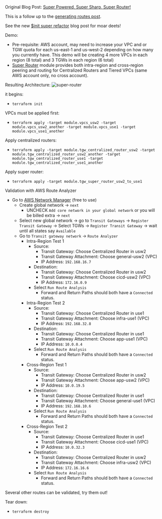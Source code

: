 Original Blog Post: [Super Powered, Super Sharp, Super Router!](https://jq1.io/posts/super_router/)

This is a follow up to the [generating routes post](https://jq1.io/posts/generating_routes/).

See the new [$init super refactor](https://jq1.io/posts/init_super_refactor/) blog post for moar deets!

Demo:
- Pre-requisite: AWS account, may need to increase your VPC and or TGW quota for
  each us-east-1 and us-west-2 depending on how many you currently have.
This demo will be creating 4 more VPCs in each region (8 total) and 3 TGWs in each region (6 total)
- [Super Router](https://github.com/JudeQuintana/terraform-modules/tree/master/networking/tgw_super_router_for_tgw_centralized_router) module provides both intra-region and cross-region peering and routing for Centralized Routers and Tiered VPCs (same AWS account only, no cross account).

Resulting Architecture:
![super-router](https://jq1.io/img/super-refactor-after.png)

it begins:
 - `terraform init`

VPCs must be applied first:
 - `terraform apply -target module.vpcs_usw2 -target module.vpcs_usw2_another -target module.vpcs_use1 -target module.vpcs_use1_another`

Apply centralized routers:
 - `terraform apply -target module.tgw_centralized_router_usw2 -target module.tgw_centralized_router_usw2_another -target module.tgw_centralized_router_use1 -target module.tgw_centralized_router_use1_another`

Apply super router:
 - `terraform apply -target module.tgw_super_router_usw2_to_use1`

Validation with AWS Route Analyzer
- Go to [AWS Network Manager](https://us-west-2.console.aws.amazon.com/networkmanager/home#/networks) (free to use)
  - Create global network -> `next`
    - UNCHECK `Add core network in your global network` or you will be billed extra -> `next`
  - Select new global network -> go to `Transit Gateways` -> `Register
    Transit Gateway` -> Select TGWs -> `Register Transit Gateway` -> wait until all states say `Available`
  - Go to `Transit gateway network` -> `Route Analyzer`
    - Intra-Region Test 1
      - Source:
        - Transit Gateway: Choose Centralized Router in usw2
        - Transit Gateway Attachment: Choose general-usw2 (VPC)
        - IP Address: `192.168.16.7`
      - Destination:
        - Transit Gateway: Choose Centralized Router in usw2
        - Transit Gateway Attachment: Choose cicd-usw2 (VPC)
        - IP Address: `172.16.0.9`
      - Select `Run Route Analysis`
        - Forward and Return Paths should both have a `Connected` status.
    - Intra-Region Test 2
      - Source:
        - Transit Gateway: Choose Centralized Router in use1
        - Transit Gateway Attachment: Choose infra-use1 (VPC)
        - IP Address: `192.168.32.8`
      - Destination:
        - Transit Gateway: Choose Centralized Router in use1
        - Transit Gateway Attachment: Choose app-use1 (VPC)
        - IP Address: `10.0.0.4`
      - Select `Run Route Analysis`
        - Forward and Return Paths should both have a `Connected` status.
    - Cross-Region Test 1
      - Source:
        - Transit Gateway: Choose Centralized Router in usw2
        - Transit Gateway Attachment: Choose app-usw2 (VPC)
        - IP Address: `10.0.19.5`
      - Destination:
        - Transit Gateway: Choose Centralized Router in use1
        - Transit Gateway Attachment: Choose general-use1 (VPC)
        - IP Address: `192.168.10.6`
      - Select `Run Route Analysis`
        - Forward and Return Paths should both have a `Connected` status.
    - Cross-Region Test 2
      - Source:
        - Transit Gateway: Choose Centralized Router in use1
        - Transit Gateway Attachment: Choose cicd-use1 (VPC)
        - IP Address: `10.0.32.3`
      - Destination:
        - Transit Gateway: Choose Centralized Router in usw2
        - Transit Gateway Attachment: Choose infra-usw2 (VPC)
        - IP Address: `172.16.16.6`
      - Select `Run Route Analysis`
        - Forward and Return Paths should both have a `Connected` status.

Several other routes can be validated, try them out!

Tear down:
 - `terraform destroy`

